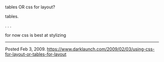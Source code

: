tables OR css for layout?

tables.

.
.
.

for now css is best at stylizing

---

Posted Feb 3, 2009.
https://www.darklaunch.com/2009/02/03/using-css-for-layout-or-tables-for-layout